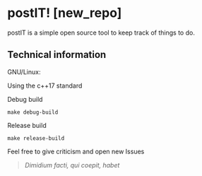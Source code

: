 # postIT! [new_repo]

postIT is a simple open source tool to keep track of things to do.

## Technical information

GNU/Linux:

Using the c++17 standard

Debug build 
```
make debug-build
```
Release build
```
make release-build
```

Feel free to give criticism and open new Issues
> _Dimidium facti, qui coepit, habet_

